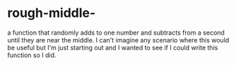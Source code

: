 # rough-middle-
a function that randomly adds to one number and subtracts from a second until they are near the middle.
I can't imagine any scenario where this would be useful but I'm just starting out and I wanted to see if I could write this function so I did. 
